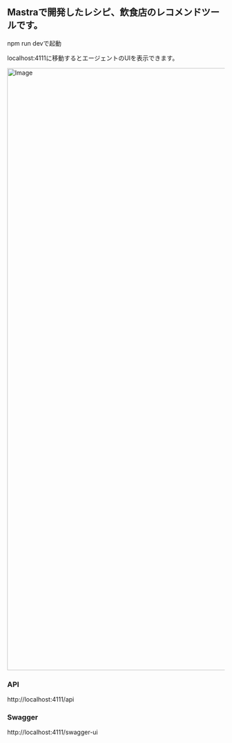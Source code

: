 ## Mastraで開発したレシピ、飲食店のレコメンドツールです。
npm run devで起動

localhost:4111に移動するとエージェントのUIを表示できます。

<img width="1395" alt="Image" src="https://github.com/user-attachments/assets/61c9a0b9-c15a-499f-a441-85824382a74b" />

### API
http://localhost:4111/api

### Swagger
http://localhost:4111/swagger-ui